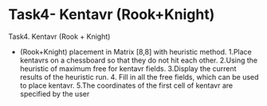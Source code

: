 # Task4- Kentavr (Rook+Knight)

Task4. Kentavr (Rook + Knight)
* (Rook+Knight) placement in Matrix [8,8] with heuristic method. 1.Place kentavrs
on a chessboard so that they do not hit each other. 2.Using the heuristic of maximum free for kentavr fields.
3.Display the current results of the heuristic run. 4. Fill in all the free fields, which can be used to place
kentavr. 5.The coordinates of the first cell of kentavr are specified by the user
